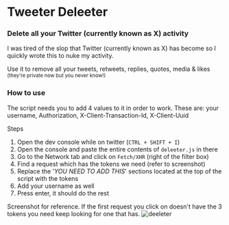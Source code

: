 # Tweeter Deleeter

### Delete all your Twitter (currently known as X) activity
I was tired of the slop that Twitter (currently known as X) has become  so I quickly wrote this to nuke my activity. 

Use it to remove all your tweets, retweets, replies, quotes, media & likes <sup>(they're private now but you never know!) <sup> 

### How to use
The script needs you to add 4 values to it in order to work. These are: your username, Authorization, X-Client-Transaction-Id, X-Client-Uuid

Steps
 1. Open the dev console while on twitter (`CTRL + SHIFT + I`)
 2. Open the console and paste the entire contents of `deleeter.js` in there
 3. Go to the Network tab and click on `Fetch/XHR` (right of the filter box)
 4. Find a request which has the tokens we need (refer to screenshot)
 5. Replace the '*YOU NEED TO ADD THIS*' sections located at the top of the script with the tokens 
 6.  Add your username as well
 7. Press enter, it should do the rest

Screenshot for reference. If the first request you click on doesn't have the 3 tokens you need keep looking for one that has. 
![deeleter](https://github.com/user-attachments/assets/2887f9fb-956b-4de8-9c21-f88d171919cb)
